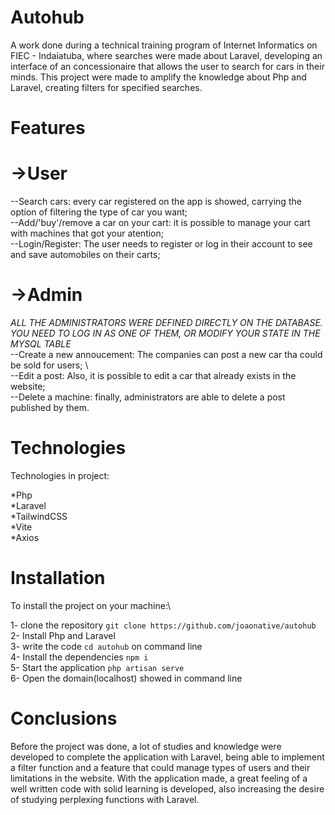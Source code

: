 # Autohub

A work done during a technical training program of Internet Informatics on FIEC - Indaiatuba, where searches were made about Laravel, developing an interface of an concessionaire that allows the user to search for cars in their minds. This project were made to amplify the knowledge about Php and Laravel, creating filters for specified searches. 

# Features
   # ->User
--Search cars: every car registered on the app is showed, carrying the option of filtering the type of car you want;\
--Add/'buy'/remove a car on your cart: it is possible to manage your cart with machines that got your atention;\
--Login/Register: The user needs to register or log in their account to see and save automobiles on their carts;

   # ->Admin
   *ALL THE ADMINISTRATORS WERE DEFINED DIRECTLY ON THE DATABASE. YOU NEED TO LOG IN AS ONE OF THEM, OR MODIFY YOUR STATE IN THE MYSQL TABLE*\
--Create a new annoucement: The companies can post a new car tha could be sold for users; \   
--Edit a post: Also, it is possible to edit a car that already exists in the website;\
--Delete a machine: finally, administrators are able to delete a post published by them.

# Technologies
Technologies in project:

  *Php\
  *Laravel\
  *TailwindCSS\
  *Vite\
  *Axios

# Installation
To install the project on your machine:\

1- clone the repository `git clone https://github.com/joaonative/autohub`\
2- Install Php and Laravel\
3-  write the code `cd autohub` on command line\
4- Install the dependencies `npm i` \
5- Start the application `php artisan serve`\
6- Open the domain(localhost) showed in command line

# Conclusions
 Before the project was done, a lot of studies and knowledge were developed to complete the application with Laravel, being able to implement a filter function and a feature that could manage types of users and their limitations in the website. With the application made, a great feeling of a well written code with solid learning is developed, also increasing the desire of studying perplexing functions with Laravel.
